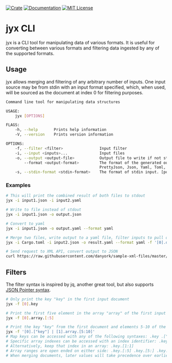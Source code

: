<p align="center">

[![Crate](https://img.shields.io/crates/v/unstructured.svg)](https://crates.io/crates/unstructured)
[![Documentation](https://img.shields.io/badge/docs-current-important.svg)](https://docs.rs/unstructured/)
[![MIT License](https://img.shields.io/github/license/proctorlabs/unstructured-rs.svg)](LICENSE)

</p>

# jyx CLI

jyx is a CLI tool for manipulating data of various formats. It is useful for converting between various formats and
filtering data ingested by any of the supported formats.

## Usage

jyx allows merging and filtering of any arbitrary number of inputs. One input source may be from stdin with an input
format specified, which, when used, will be sourced as the document at index 0 for filtering purposes.

```bash
Command line tool for manipulating data structures

USAGE:
    jyx [OPTIONS]

FLAGS:
    -h, --help       Prints help information
    -V, --version    Prints version information

OPTIONS:
    -f, --filter <filter>                Input filter
    -i, --input <inputs>...              Input files
    -o, --output <output-file>           Output file to write if not stdout
        --format <output-format>         The format of the generated output. [default: PrettyJson]  [possible values:
                                         PrettyJson, Json, Yaml, Toml, Xml]
    -s, --stdin-format <stdin-format>    The format of stdin input. [possible values: PrettyJson, Json, Yaml, Toml, Xml]
```

### Examples

```bash
# This will print the combined result of both files to stdout
jyx -i input1.json -i input2.yaml

# Write to file instead of stdout
jyx -i input1.json -o output.json

# Convert to yaml
jyx -i input1.json -o output.yaml --format yaml

# Merge two files, write output to a yaml file, filter inputs to pull only selected fields
jyx -i Cargo.toml -i input2.json -o result.yaml --format yaml -f '[0].dependencies | [1].someData'

# Send request to XML API, convert output to JSON
curl https://raw.githubusercontent.com/danyork/sample-xml-files/master/helloworld.xml | jyx -s xml
```

## Filters

The filter syntax is inspired by jq, another great tool, but also supports [JSON Pointer syntax](https://tools.ietf.org/html/rfc6901).
```bash
# Only print the key "key" in the first input document
jyx -f [0].key

# Print the first five element in the array "array" of the first input document
jyx -f [0].array.[:5]

# Print the key "key" from the first document and elements 5-10 of the array "array" from the second document
jyx -f '[0].["key"] | [1].array.[5:10]'
# Map keys can be accessed with any of the following syntaxes: .key .["key"] /key
# Specific array indexes can be accessed with an index identifier: .key.[1]
# Alternatively, keep that index in an array: .key.[1:1]
# Array ranges are open ended on either side: .key.[:5] .key.[5:] .key.[:]
# When merging documents, later values will take precedence over earlier values. Any collision in [1].key will overwrite [0].key here: [0].key | [1].key
```
